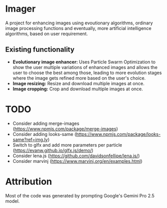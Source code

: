 # Imager
A project for enhancing images using evoutionary algorithms, ordinary image processing functions and eventually, more artificial intelligence algorithms, based on user requirement.  
  
## Existing functionality
* **Evolutionary image enhancer:** Uses Particle Swarm Optimization to show the user multiple variations of enhanced images and allows the user to choose the best among those, leading to more evolution stages where the image gets refined more based on the user's choice.  
* **Image resizing:** Resize and download multiple images at once.  
* **Image cropping:** Crop and download multiple images at once.  
  
# TODO
* Consider adding merge-images (https://www.npmjs.com/package/merge-images)
* Consider adding looks-same (https://www.npmjs.com/package/looks-same?ref=img.ly)
* Switch to glfx and add more parameters per particle (https://evanw.github.io/glfx.js/demo/)
* Consider lena.js (https://github.com/davidsonfellipe/lena.js/)
* Consider marvinj (https://www.marvinj.org/en/examples.html)

# Attribution
Most of the code was generated by prompting Google's Gemini Pro 2.5 model.
